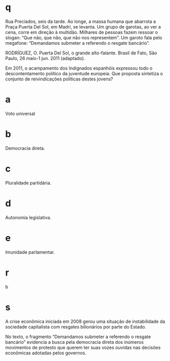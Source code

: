# q
Rua Preciados, seis da tarde. Ao longe, a massa humana que abarrota a Praça Puerta Del Sol, em Madri, se levanta. Um grupo de garotas, ao ver a cena, corre em direção à multidão. Milhares de pessoas fazem ressoar o slogan: “Que não, que não, que não nos representem”. Um garoto fala pelo megafone: “Demandamos submeter a referendo o resgate bancário”.

RODRÍGUEZ, O. Puerta Del Sol, o grande alto-falante. Brasil de Fato, São Paulo, 26 maio-1 jun. 2011 (adaptado).

Em 2011, o acampamento dos Indignados espanhóis expressou todo o descontentamento político da juventude europeia. Que proposta sintetiza o conjunto de reivindicações políticas destes jovens?

# a
Voto universal

# b
Democracia direta.

# c
Pluralidade partidária.

# d
Autonomia legislativa.

# e
Imunidade parlamentar.

# r
b

# s
A crise econômica iniciada em 2008 gerou uma situação de instabilidade da sociedade capitalista com resgates bilionários por parte do Estado.

No texto, o fragmento “Demandamos submeter a referendo o resgate bancário” evidencia a busca pela democracia direta dos inúmeros movimentos de protesto que querem ter suas vozes ouvidas nas decisões econômicas adotadas pelos governos.
